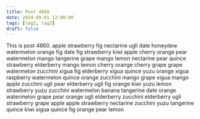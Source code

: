 ```yaml
---
title: Post 4860
date: 2024-09-01 12:00:00
tags: [tag1, tag2]
draft: false
---
```

This is post 4860.
apple
strawberry
fig
nectarine
ugli
date
honeydew
watermelon
orange
fig
date
fig
strawberry
kiwi
apple
cherry
orange
pear
watermelon
mango
tangerine
grape
mango
lemon
nectarine
pear
quince
strawberry
elderberry
mango
lemon
cherry
orange
cherry
grape
grape
watermelon
zucchini
xigua
fig
elderberry
xigua
quince
yuzu
orange
xigua
raspberry
watermelon
quince
orange
zucchini
mango
grape
xigua
mango
apple
zucchini
ugli
pear
elderberry
ugli
fig
orange
kiwi
yuzu
lemon
strawberry
yuzu
zucchini
watermelon
banana
tangerine
date
orange
watermelon
grape
pear
orange
ugli
elderberry
zucchini
elderberry
ugli
strawberry
grape
apple
apple
strawberry
nectarine
zucchini
yuzu
tangerine
quince
kiwi
xigua
quince
fig
orange
pear
lemon
